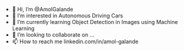 - 👋 Hi, I’m @AmolGalande
- 👀 I’m interested in Autonomous Driving Cars
- 🌱 I’m currently learning Object Detection in Images using Machine Learning
- 💞️ I’m looking to collaborate on ...
- 📫 How to reach me linkedin.com/in/amol-galande

<!---
amolloma/amolloma is a ✨ special ✨ repository because its `README.md` (this file) appears on your GitHub profile.
You can click the Preview link to take a look at your changes.
--->
